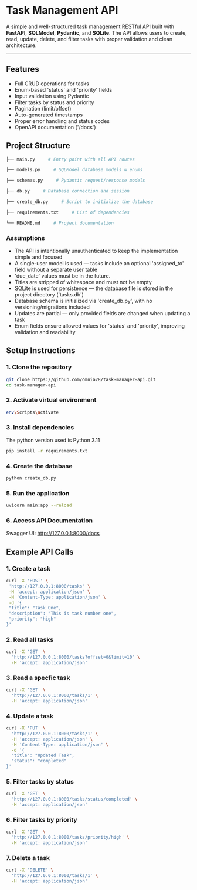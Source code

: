 # Task Management API

A simple and well-structured task management RESTful API built with **FastAPI**, **SQLModel**, **Pydantic**, and **SQLite**. The API allows users to create, read, update, delete, and filter tasks with proper validation and clean architecture.

---

## Features
- Full CRUD operations for tasks
- Enum-based 'status' and 'priority' fields
- Input validation using Pydantic
- Filter tasks by status and priority
- Pagination (limit/offset)
- Auto-generated timestamps
- Proper error handling and status codes
- OpenAPI documentation ('/docs')

## Project Structure

```bash
├── main.py     # Entry point with all API routes

├── models.py     # SQLModel database models & enums

├── schemas.py     # Pydantic request/response models

├── db.py     # Database connection and session

├── create_db.py     # Script to initialize the database

├── requirements.txt     # List of dependencies

└── README.md     # Project documentation
```

### Assumptions
- The API is intentionally unauthenticated to keep the implementation simple and focused
- A single-user model is used — tasks include an optional 'assigned_to' field without a separate user table
- 'due_date' values must be in the future.
- Titles are stripped of whitespace and must not be empty
- SQLite is used for persistence — the database file is stored in the project directory ('tasks.db')
- Database schema is initialized via 'create_db.py', with no versioning/migrations included
- Updates are partial — only provided fields are changed when updating a task
- Enum fields ensure allowed values for 'status' and 'priority', improving validation and readability

  
## Setup Instructions
### 1. Clone the repository

```bash
git clone https://github.com/omnia28/task-manager-api.git
cd task-manager-api
```

### 2. Activate virtual environment
```bash
env\Scripts\activate
```

### 3. Install dependencies
The python version used is Python 3.11
```bash
pip install -r requirements.txt
```
### 4. Create the database

```bash
python create_db.py
```
### 5. Run the application

```bash
uvicorn main:app --reload
```

 ### 6. Access API Documentation
Swagger UI: http://127.0.0.1:8000/docs

 ## Example API Calls
 ### 1. Create a task
 ```bash
curl -X 'POST' \
  'http://127.0.0.1:8000/tasks' \
  -H 'accept: application/json' \
  -H 'Content-Type: application/json' \
  -d '{
  "title": "Task One",
  "description": "This is task number one",
  "priority": "high"
}'
```
### 2. Read all tasks
```bash
curl -X 'GET' \
  'http://127.0.0.1:8000/tasks?offset=0&limit=10' \
  -H 'accept: application/json'
```
### 3. Read a specfic task
```bash
curl -X 'GET' \
  'http://127.0.0.1:8000/tasks/1' \
  -H 'accept: application/json'
```
### 4. Update a task
```bash
curl -X 'PUT' \
  'http://127.0.0.1:8000/tasks/1' \
  -H 'accept: application/json' \
  -H 'Content-Type: application/json' \
  -d '{
  "title": "Updated Task",
  "status": "completed"
}'
```
### 5. Filter tasks by status
```bash
curl -X 'GET' \
  'http://127.0.0.1:8000/tasks/status/completed' \
  -H 'accept: application/json'
```
### 6. Filter tasks by priority
```bash
curl -X 'GET' \
  'http://127.0.0.1:8000/tasks/priority/high' \
  -H 'accept: application/json'
```
### 7. Delete a task
```bash
curl -X 'DELETE' \
  'http://127.0.0.1:8000/tasks/1' \
  -H 'accept: application/json'
```
